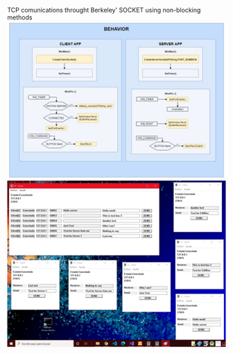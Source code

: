 TCP comunications throught Berkeley' SOCKET using non-blocking methods
![behavior](https://github.com/ORParga/SOCKET_non_blocking_SERVER//blob/master/behaviour.jpg?raw=true)
![preview](https://github.com/ORParga/SOCKET_non_blocking_SERVER//blob/master/preview.jpg?raw=true)
